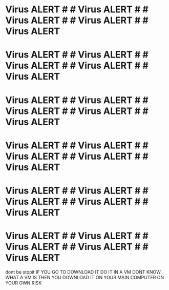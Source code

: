 # Virus ALERT # # Virus ALERT # # Virus ALERT # # Virus ALERT # # Virus ALERT #
# Virus ALERT # # Virus ALERT # # Virus ALERT # # Virus ALERT # # Virus ALERT #
# Virus ALERT # # Virus ALERT # # Virus ALERT # # Virus ALERT # # Virus ALERT #
# Virus ALERT # # Virus ALERT # # Virus ALERT # # Virus ALERT # # Virus ALERT #
# Virus ALERT # # Virus ALERT # # Virus ALERT # # Virus ALERT # # Virus ALERT #
# Virus ALERT # # Virus ALERT # # Virus ALERT # # Virus ALERT # # Virus ALERT #

dont be stopit
IF YOU GO TO DOWNLOAD IT 
DO IT IN A VM
DONT KNOW WHAT A VM IS THEN YOU DOWNLOAD IT ON YOUR MAIN COMPUTER ON YOUR OWN RISK

